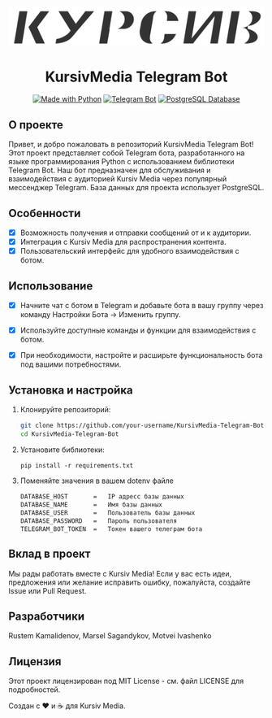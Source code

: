 <div align="center">
  <img src="logo.svg" alt="KursivMedia Logo">
  <h1>KursivMedia Telegram Bot</h1>
  <p>
    <a href="https://www.python.org/"><img src="https://img.shields.io/badge/Made%20with-Python-3776AB?logo=python&logoColor=white" alt="Made with Python"></a>
    <a href="https://core.telegram.org/bots"><img src="https://img.shields.io/badge/Telegram-Bot-2CA5E0?logo=telegram&logoColor=white" alt="Telegram Bot"></a>
    <a href="https://www.postgresql.org/"><img src="https://img.shields.io/badge/Database-PostgreSQL-336791?logo=postgresql&logoColor=white" alt="PostgreSQL Database"></a>
  </p>
</div>

## О проекте

Привет, и добро пожаловать в репозиторий KursivMedia Telegram Bot! Этот проект представляет собой Telegram бота, разработанного на языке программирования Python с использованием библиотеки Telegram Bot. Наш бот предназначен для обслуживания и взаимодействия с аудиторией Kursiv Media через популярный мессенджер Telegram. База данных для проекта использует PostgreSQL.

## Особенности

- [x] Возможность получения и отправки сообщений от и к аудитории.
- [x] Интеграция с Kursiv Media для распространения контента.
- [x] Пользовательский интерфейс для удобного взаимодействия с ботом.

## Использование
- [x] Начните чат с ботом в Telegram и добавьте бота в вашу группу через команду Настройки Бота -> Изменить группу.
- [x] Используйте доступные команды и функции для взаимодействия с ботом.
- [x] При необходимости, настройте и расширьте функциональность бота под вашими потребностями.


## Установка и настройка

1. Клонируйте репозиторий:

   ```bash
   git clone https://github.com/your-username/KursivMedia-Telegram-Bot.git
   cd KursivMedia-Telegram-Bot


2. Установите библиотеки:

    ```
    pip install -r requirements.txt
    ```

3. Поменяйте значения в вашем dotenv файле
    ```
    DATABASE_HOST       =   IP адресс базы данных
    DATABASE_NAME       =   Имя базы данных
    DATABASE_USER       =   Пользователь базы данных
    DATABASE_PASSWORD   =   Пароль пользователя
    TELEGRAM_BOT_TOKEN  =   Токен вашего телеграм бота
    ```


## Вклад в проект
Мы рады работать вместе с Kursiv Media! Если у вас есть идеи, предложения или желание исправить ошибку, пожалуйста, создайте Issue или Pull Request.

## Разработчики
Rustem Kamalidenov, Marsel Sagandykov, Motvei Ivashenko

## Лицензия
Этот проект лицензирован под MIT License - см. файл LICENSE для подробностей.

Создан с ❤️ и ☕️ для Kursiv Media.
